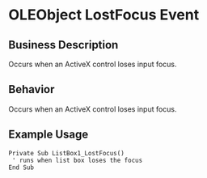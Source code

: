# OLEObject LostFocus Event

## Business Description
Occurs when an ActiveX control loses input focus.

## Behavior
Occurs when an ActiveX control loses input focus.

## Example Usage
```vba
Private Sub ListBox1_LostFocus() 
 ' runs when list box loses the focus 
End Sub
```